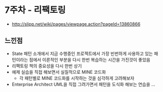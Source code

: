 # 7주차 - 리팩토링 #
* http://slipp.net/wiki/pages/viewpage.action?pageId=13860866

## 느낀점 ##
* State 패턴 소개에서 지금 수행중인 프로젝트에서 가장 빈번하게 사용하고 있는 패턴이라는 점에서 이론적인 부분을 다시 한번 복습하는 시간을 가진것이 좋았음
* 리팩토링 책의 중요성을 다시 한번 상기
* 예제 실습을 직접 해보면서 실질적으로 MINE 코드화
    * 각 패턴별로 MINE 코드화를 시작하는 것을 심각하게 고려해보자
* Enterprise Architect UML을 직접 그려가면서 패턴을 도식화 해보는 연습을 ...
